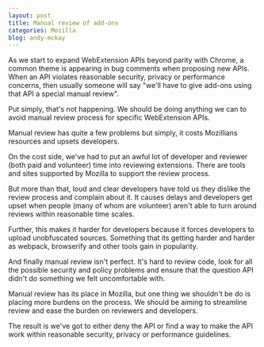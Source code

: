```yaml
---
layout: post
title: Manual review of add-ons
categories: Mozilla
blog: andy-mckay
---
```


As we start to expand WebExtension APIs beyond parity with Chrome, a common theme is appearing in bug comments when proposing new APIs. When an API violates reasonable security, privacy or performance concerns, then usually someone will say "we'll have to give add-ons using that API a special manual review".

Put simply, that's not happening. We should be doing anything we can to avoid manual review process for specific WebExtension APIs.

Manual review has quite a few problems but simply, it costs Mozillians resources and upsets developers.

On the cost side, we've had to put an awful lot of developer and reviewer (both paid and volunteer) time into reviewing extensions. There are tools and sites supported by Mozilla to support the review process.

But more than that, loud and clear developers have told us they dislike the review process and complain about it. It causes delays and developers get upset when people (many of whom are volunteer) aren't able to turn around reviews within reasonable time scales.

Further, this makes it harder for developers because it forces developers to upload unobfuscated sources. Something that its getting harder and harder as webpack, browserify and other tools gain in popularity.

And finally manual review isn't perfect. It's hard to review code, look for all the possible security and policy problems and ensure that the question API didn't do something we felt uncomfortable with.

Manual review has its place in Mozilla, but one thing we shouldn't be do is placing more burdens on the process. We should be aiming to streamline review and ease the burden on reviewers and developers.

The result is we've got to either deny the API or find a way to make the API work within reasonable security, privacy or performance guidelines.
